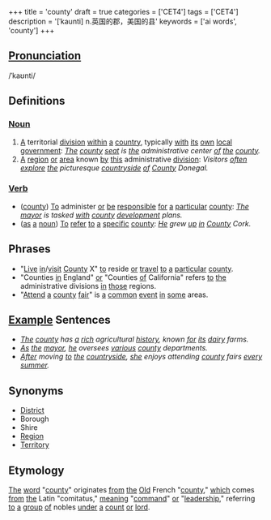 +++
title = 'county'
draft = true
categories = ['CET4']
tags = ['CET4']
description = '[ˈkaunti] n.英国的郡，美国的县'
keywords = ['ai words', 'county']
+++

## [Pronunciation](/en/post/pronunciation/)
/ˈkaʊnti/

## Definitions
### [Noun](/en/post/noun/)
1. [A](/en/post/a/) territorial [division](/en/post/division/) [within](/en/post/within/) [a](/en/post/a/) [country](/en/post/country/), typically [with](/en/post/with/) [its](/en/post/its/) [own](/en/post/own/) [local](/en/post/local/) [government](/en/post/government/): *[The](/en/post/the/) [county](/en/post/county/) [seat](/en/post/seat/) is [the](/en/post/the/) administrative center [of](/en/post/of/) [the](/en/post/the/) [county](/en/post/county/).*
2. [A](/en/post/a/) [region](/en/post/region/) [or](/en/post/or/) [area](/en/post/area/) known [by](/en/post/by/) [this](/en/post/this/) administrative [division](/en/post/division/): *Visitors [often](/en/post/often/) [explore](/en/post/explore/) [the](/en/post/the/) picturesque [countryside](/en/post/countryside/) [of](/en/post/of/) [County](/en/post/county/) Donegal.*

### [Verb](/en/post/verb/)
- ([county](/en/post/county/)) [To](/en/post/to/) administer [or](/en/post/or/) [be](/en/post/be/) [responsible](/en/post/responsible/) [for](/en/post/for/) [a](/en/post/a/) [particular](/en/post/particular/) [county](/en/post/county/): *[The](/en/post/the/) [mayor](/en/post/mayor/) is tasked [with](/en/post/with/) [county](/en/post/county/) [development](/en/post/development/) plans.*
- ([as](/en/post/as/) [a](/en/post/a/) [noun](/en/post/noun/)) [To](/en/post/to/) [refer](/en/post/refer/) [to](/en/post/to/) [a](/en/post/a/) [specific](/en/post/specific/) [county](/en/post/county/): *[He](/en/post/he/) grew [up](/en/post/up/) [in](/en/post/in/) [County](/en/post/county/) Cork.*

## Phrases
- "[Live](/en/post/live/) [in](/en/post/in/)/[visit](/en/post/visit/) [County](/en/post/county/) X" [to](/en/post/to/) reside [or](/en/post/or/) [travel](/en/post/travel/) [to](/en/post/to/) [a](/en/post/a/) [particular](/en/post/particular/) [county](/en/post/county/).
- "Counties [in](/en/post/in/) England" [or](/en/post/or/) "Counties [of](/en/post/of/) California" refers [to](/en/post/to/) [the](/en/post/the/) administrative divisions [in](/en/post/in/) [those](/en/post/those/) regions.
- "[Attend](/en/post/attend/) [a](/en/post/a/) [county](/en/post/county/) [fair](/en/post/fair/)" is [a](/en/post/a/) [common](/en/post/common/) [event](/en/post/event/) [in](/en/post/in/) [some](/en/post/some/) areas.

## [Example](/en/post/example/) Sentences
- *[The](/en/post/the/) [county](/en/post/county/) has [a](/en/post/a/) [rich](/en/post/rich/) agricultural [history](/en/post/history/), known [for](/en/post/for/) [its](/en/post/its/) [dairy](/en/post/dairy/) farms.*
- *[As](/en/post/as/) [the](/en/post/the/) [mayor](/en/post/mayor/), [he](/en/post/he/) oversees [various](/en/post/various/) [county](/en/post/county/) departments.*
- *[After](/en/post/after/) moving [to](/en/post/to/) [the](/en/post/the/) [countryside](/en/post/countryside/), [she](/en/post/she/) enjoys attending [county](/en/post/county/) fairs [every](/en/post/every/) [summer](/en/post/summer/).*

## Synonyms
- [District](/en/post/district/)
- Borough
- Shire
- [Region](/en/post/region/)
- [Territory](/en/post/territory/)

## Etymology
[The](/en/post/the/) [word](/en/post/word/) "[county](/en/post/county/)" originates [from](/en/post/from/) [the](/en/post/the/) [Old](/en/post/old/) French "[county](/en/post/county/)," [which](/en/post/which/) comes [from](/en/post/from/) [the](/en/post/the/) Latin "comitatus," [meaning](/en/post/meaning/) "[command](/en/post/command/)" [or](/en/post/or/) "[leadership](/en/post/leadership/)," referring [to](/en/post/to/) [a](/en/post/a/) [group](/en/post/group/) [of](/en/post/of/) nobles [under](/en/post/under/) [a](/en/post/a/) [count](/en/post/count/) [or](/en/post/or/) [lord](/en/post/lord/).
